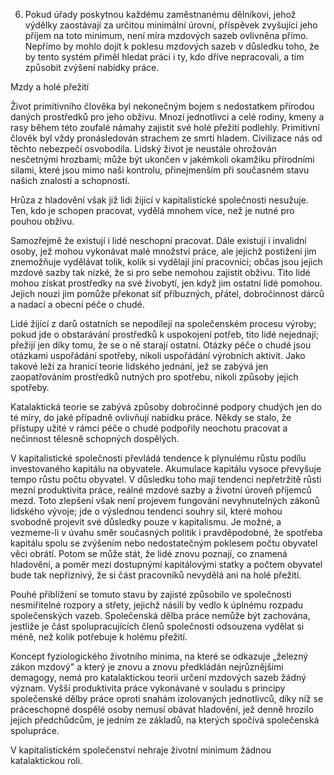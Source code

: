 6. Pokud úřady poskytnou každému zaměstnanému dělníkovi, jehož výdělky zaostávají za určitou minimální úrovní, příspěvek zvyšující jeho příjem na toto minimum, není míra mzdových sazeb ovlivněna přímo. Nepřímo by mohlo dojít k poklesu mzdových sazeb v důsledku toho, že by tento systém přiměl hledat práci i ty, kdo dříve nepracovali, a tím způsobit zvýšení nabídky práce.

Mzdy a holé přežití

Život primitivního člověka byl nekonečným bojem s nedostatkem přírodou daných prostředků pro jeho obživu. Mnozí jednotlivci a celé rodiny, kmeny a rasy během této zoufalé námahy zajistit své holé přežití podlehly. Primitivní člověk byl vždy pronásledován strachem ze smrti hladem. Civilizace nás od těchto nebezpečí osvobodila. Lidský život je neustále ohrožován nesčetnými hrozbami; může být ukončen v jakémkoli okamžiku přírodními silami, které jsou mimo naši kontrolu, přinejmenším při současném stavu našich znalostí a schopností.

Hrůza z hladovění však již lidi žijící v kapitalistické společnosti nesužuje. Ten, kdo je schopen pracovat, vydělá mnohem více, než je nutné pro pouhou obživu.

Samozřejmě že existují i lidé neschopní pracovat. Dále existují i invalidní osoby, jež mohou vykonávat malé množství práce, ale jejichž postižení jim znemožňuje vydělávat tolik, kolik si vydělají jiní pracovníci; občas jsou jejich mzdové sazby tak nízké, že si pro sebe nemohou zajistit obživu. Tito lidé mohou získat prostředky na své živobytí, jen když jim ostatní lidé pomohou. Jejich nouzi jim pomůže překonat síť příbuzných, přátel, dobročinnost dárců a nadací a obecní péče o chudé.

Lidé žijící z darů ostatních se nepodílejí na společenském procesu výroby; pokud jde o obstarávání prostředků k uspokojení potřeb, tito lidé nejednají; přežijí jen díky tomu, že se o ně starají ostatní. Otázky péče o chudé jsou otázkami uspořádání spotřeby, nikoli uspořádání výrobních aktivit. Jako takové leží za hranicí teorie lidského jednání, jež se zabývá jen zaopatřováním prostředků nutných pro spotřebu, nikoli způsoby jejich spotřeby.

Katalaktická teorie se zabývá způsoby dobročinné podpory chudých jen do té míry, do jaké případně ovlivňují nabídku práce. Někdy se stalo, že přístupy užité v rámci péče o chudé podpořily neochotu pracovat a nečinnost tělesně schopných dospělých.

V kapitalistické společnosti převládá tendence k plynulému růstu podílu investovaného kapitálu na obyvatele. Akumulace kapitálu vysoce převyšuje tempo růstu počtu obyvatel. V důsledku toho mají tendenci nepřetržitě růsti mezní produktivita práce, reálné mzdové sazby a životní úroveň příjemců mezd. Toto zlepšení však není projevem fungování nevyhnutelných zákonů lidského vývoje; jde o výslednou tendenci souhry sil, které mohou svobodně projevit své důsledky pouze v kapitalismu. Je možné, a vezmeme-li v úvahu směr současných politik i pravděpodobné, že spotřeba kapitálu spolu se zvýšením nebo nedostatečným poklesem počtu obyvatel věci obrátí. Potom se může stát, že lidé znovu poznají, co znamená hladovění, a poměr mezi dostupnými kapitálovými statky a počtem obyvatel bude tak nepříznivý, že si část pracovníků nevydělá ani na holé přežití.

Pouhé přiblížení se tomuto stavu by zajisté způsobilo ve společnosti nesmiřitelné rozpory a střety, jejichž násilí by vedlo k úplnému rozpadu společenských vazeb. Společenská dělba práce nemůže být zachována, jestliže je část spolupracujících členů společnosti odsouzena vydělat si méně, než kolik potřebuje k holému přežití.

Koncept fyziologického životního minima, na které se odkazuje „železný zákon mzdový" a který je znovu a znovu předkládán nejrůznějšími demagogy, nemá pro katalaktickou teorii určení mzdových sazeb žádný význam. Vyšší produktivita práce vykonávané v souladu s principy společenské dělby práce oproti snahám izolovaných jednotlivců, díky níž se práceschopné dospělé osoby nemusí obávat hladovění, jež denně hrozilo jejich předchůdcům, je jedním ze základů, na kterých spočívá společenská spolupráce.

V kapitalistickém společenství nehraje životní minimum žádnou katalaktickou roli.